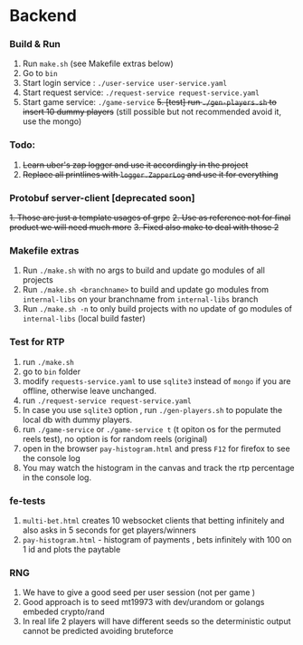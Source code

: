 # Backend 

### Build & Run
1. Run `make.sh` (see Makefile extras below)
2. Go to `bin`
3. Start login service : `./user-service user-service.yaml`
4. Start request service: `./request-service request-service.yaml`
5. Start game service: `./game-service` 
~~5. [test] run `./gen-players.sh` to insert 10 dummy players~~ (still possible but not recommended avoid it, use the mongo)


### Todo:
1. ~~Learn uber's zap logger and use it accordingly in the project~~
2. ~~Replace all printlines with `logger.ZapperLog` and use it for everything~~


### Protobuf server-client [deprecated soon]
~~1. Those are just a template usages of grpc~~
~~2. Use as reference not for final product we will need much more~~
~~3. Fixed also make to deal with those 2~~

### Makefile extras
1. Run `./make.sh` with no args to build and update go modules of all projects
2. Run `./make.sh <branchname>` to build and update go modules from `internal-libs` on your branchname from `internal-libs` branch
3. Run `./make.sh -n` to only build projects with no update of go modules of `internal-libs` (local build faster)

### Test for RTP
1. run `./make.sh`
2. go to `bin` folder
3. modify `requests-service.yaml` to use `sqlite3` instead of `mongo` if you are offline, otherwise leave unchanged.
4. run `./request-service request-service.yaml`
5. In case you use `sqlite3` option , run `./gen-players.sh` to populate the local db with dummy players. 
6. run `./game-service`  or `./game-service t` (t opiton os for the permuted reels test), no option is for random reels (original)
7. open in the browser `pay-histogram.html` and press `F12` for firefox to see the console log 
8. You may watch the histogram in the canvas and track the rtp percentage in the console log.


### fe-tests
1. `multi-bet.html` creates 10 websocket clients that betting infinitely and also asks in 5 seconds for get players/winners
2. `pay-histogram.html` - histogram of payments , bets infinitely with 100 on 1 id and plots the paytable


### RNG
1. We have to give a good seed per user session (not per game )
2. Good approach is to seed mt19973 with dev/urandom or golangs embeded crypto/rand
3. In real life 2 players will have different seeds so the deterministic output cannot be predicted avoiding bruteforce
